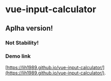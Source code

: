 # vue-input-calculator

## Aplha version!
### Not Stability!

### Demo link
[https://lih1989.github.io/vue-input-calculator/](https://lih1989.github.io/vue-input-calculator/).

